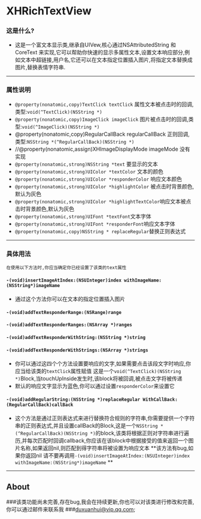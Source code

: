 # XHRichTextView
### 这是什么?
- 这是一个富文本显示类,继承自UIVew,核心通过NSAttributedString 和CoreText 来实现,它可以帮助你快速的显示多属性文本,设置文本响应部分,例如文本中超链接,用户名,它还可以在文本指定位置插入图片,将指定文本替换成图片,替换表情字符串.

---
### 属性说明
- `@property(nonatomic,copy)TextClick textClick`  属性文本被点击时的回调,类型:`void(^TextClick)(NSString *)` 
- `@property(nonatomic,copy)ImageClick imageClick` 图片被点击时的回调,类型:`void(^ImageClick)(NSString *)` 
- @property(nonatomic,copy)RegularCallBack regularCallBack 正则回调,类型:`NSString *(^RegularCallBack)(NSString *)`
- //@property(nonatomic,assign)XHImageDisplayMode imageMode 没有实现
- `@property(nonatomic,strong)NSString *text` 要显示的文本
- `@property(nonatomic,strong)UIColor *textColor` 文本的颜色
- `@property(nonatomic,strong)UIColor *responderColor` 响应文本颜色
- `@property(nonatomic,strong)UIColor *highlightColor` 被点击时背景颜色,默认为灰色
- `@property(nonatomic,strong)UIColor *highlightTextColor`响应文本被点击时背景颜色,默认为灰色
- `@property(nonatomic,strong)UIFont *textFont`文本字体
- `@property(nonatomic,strong)UIFont *responderFont`响应文本字体
- `@property(nonatomic,copy)NSString * replaceRegular`替换正则表达式
---
### 具体用法 
`在使用以下方法时,你应当确定你已经设置了该类的text属性`
#### `-(void)insertImageAtIndex:(NSUInteger)index withImageName:(NSString*)imageName`
- 通过这个方法你可以在文本的指定位置插入图片

#### `-(void)addTextResponderRange:(NSRange)range`
#### `-(void)addTextResponderRanges:(NSArray *)ranges`
#### `-(void)addTextResponderWithString:(NSString *)string`
#### `-(void)addTextResponderWithStrings:(NSArray *)strings`
- 你可以通过这四个个方法设置要响应的文字,如果需要点击该段文字时响应,你应当给该类的`textClick`属性赋值 这是一个`void(^TextClick)(NSString *)`Block,当touchUpInside发生时,该block将被回调,被点击文字将被传递
- 默认的响应文字显示为蓝色,你可以通过设置`responderColor`来设置它


#### `-(void)addRegularString:(NSString *)replaceRegular WithCallBack:(RegularCallBack)callBack`

- 这个方法是通过正则表达式来进行替换符合规则的字符串,你需要提供一个字符串的正则表达式,并且设置callBack的Block,这是一个`NSString *(^RegularCallBack)(NSString *)`的block,该类将根据正则对字符串进行遍历,并每次匹配时回调callback,你应该在该block中根据接受的值来返回一个图片名称,如果返回nil,则匹配到得字符串将被设置为响应文本
 **该方法有bug,如果你返回nil 请不要再调用`-(void)insertImageAtIndex:(NSUInteger)index withImageName:(NSString*)imageName` **

---

## About
###该类功能尚未完善,存在bug,我会在持续更新,你也可以对该类进行修改和完善,你可以通过邮件来联系我
###[duxuanhui@vip.qq.com]();
